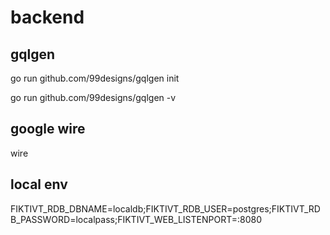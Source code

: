 # backend

## gqlgen

go run github.com/99designs/gqlgen init

go run github.com/99designs/gqlgen -v

## google wire

wire

## local env

FIKTIVT_RDB_DBNAME=localdb;FIKTIVT_RDB_USER=postgres;FIKTIVT_RDB_PASSWORD=localpass;FIKTIVT_WEB_LISTENPORT=:8080